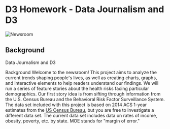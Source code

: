# D3 Homework - Data Journalism and D3

![Newsroom](https://media.giphy.com/media/v2xIous7mnEYg/giphy.gif)

## Background

Data Journalism and D3

Background
Welcome to the newsroom! This project aims to analyze the current trends shaping people's lives, as well as creating charts, graphs, and interactive elements to help readers understand our findings.
We will run a series of feature stories about the health risks facing particular demographics. Our first story idea is from sifting through information from the U.S. Census Bureau and the Behavioral Risk Factor Surveillance System.
The data set included with this project is based on 2014 ACS 1-year estimates from the  [US Census Bureau](https://data.census.gov/cedsci/), but you are free to investigate a different data set. The current data set includes data on rates of income, obesity, poverty, etc. by state. MOE stands for "margin of error."

